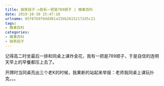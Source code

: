 ```yaml
---
title: 搞笑段子->我有一把是789顺子 | 糗事百科
date: 2019-10-30 15:47:18
urlname: 05f07b9f0ddd81a32bb26152172d5c21
tags: 
- 糗事百科
categories:
- 糗事百科
- 搞笑段子
---
```

记得高二时坐最后一排和同桌上课炸金花，我有一把是789顺子，于是自信的连明天早上的早餐都压上去了。

开牌时当同桌亮出三个老K的时候，我果断的站起来举报：老师我同桌上课玩扑克。。。


